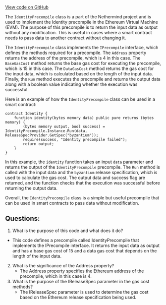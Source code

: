 [View code on GitHub](https://github.com/nethermindeth/nethermind/Nethermind.Evm/Precompiles/IdentityPrecompile.cs)

The `IdentityPrecompile` class is a part of the Nethermind project and is used to implement the Identity precompile in the Ethereum Virtual Machine (EVM). The purpose of this precompile is to return the input data as output without any modification. This is useful in cases where a smart contract needs to pass data to another contract without changing it.

The `IdentityPrecompile` class implements the `IPrecompile` interface, which defines the methods required for a precompile. The `Address` property returns the address of the precompile, which is 4 in this case. The `BaseGasCost` method returns the base gas cost for executing the precompile, which is 15 in this case. The `DataGasCost` method returns the gas cost for the input data, which is calculated based on the length of the input data. Finally, the `Run` method executes the precompile and returns the output data along with a boolean value indicating whether the execution was successful.

Here is an example of how the `IdentityPrecompile` class can be used in a smart contract:

```
contract Identity {
    function identity(bytes memory data) public pure returns (bytes memory) {
        (bytes memory output, bool success) = IdentityPrecompile.Instance.Run(data, ReleaseSpecProvider.GetSpec("byzantium"));
        require(success, "Identity precompile failed");
        return output;
    }
}
```

In this example, the `identity` function takes an input `data` parameter and returns the output of the `IdentityPrecompile` precompile. The `Run` method is called with the input data and the `byzantium` release specification, which is used to calculate the gas cost. The output data and success flag are returned, and the function checks that the execution was successful before returning the output data.

Overall, the `IdentityPrecompile` class is a simple but useful precompile that can be used in smart contracts to pass data without modification.
## Questions: 
 1. What is the purpose of this code and what does it do?
   - This code defines a precompile called IdentityPrecompile that implements the IPrecompile interface. It returns the input data as output and has a base gas cost of 15 and a data gas cost that depends on the length of the input data.
2. What is the significance of the Address property?
   - The Address property specifies the Ethereum address of the precompile, which in this case is 4.
3. What is the purpose of the IReleaseSpec parameter in the gas cost methods?
   - The IReleaseSpec parameter is used to determine the gas cost based on the Ethereum release specification being used.